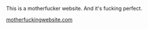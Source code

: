 This is a motherfucker website.
And it's fucking perfect.

[motherfuckingwebsite.com](https://motherfuckingwebsite.com)
